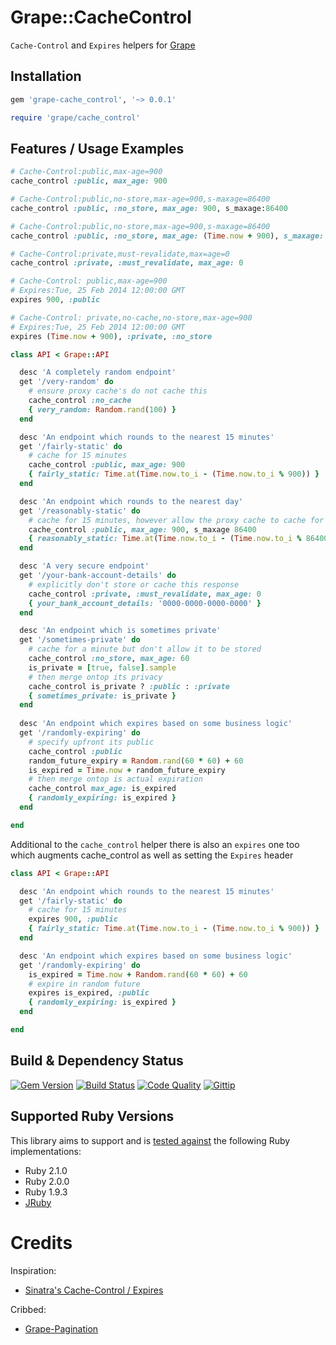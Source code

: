 # Grape::CacheControl

`Cache-Control` and `Expires` helpers for [Grape][grape]

## Installation

```ruby
gem 'grape-cache_control', '~> 0.0.1'
```

```ruby
require 'grape/cache_control'
```

## Features / Usage Examples

```ruby
# Cache-Control:public,max-age=900
cache_control :public, max_age: 900

# Cache-Control:public,no-store,max-age=900,s-maxage=86400
cache_control :public, :no_store, max_age: 900, s_maxage:86400

# Cache-Control:public,no-store,max-age=900,s-maxage=86400
cache_control :public, :no_store, max_age: (Time.now + 900), s_maxage: (Time.now + 86400)

# Cache-Control:private,must-revalidate,max=age=0
cache_control :private, :must_revalidate, max_age: 0

# Cache-Control: public,max-age=900
# Expires:Tue, 25 Feb 2014 12:00:00 GMT
expires 900, :public

# Cache-Control: private,no-cache,no-store,max-age=900
# Expires:Tue, 25 Feb 2014 12:00:00 GMT
expires (Time.now + 900), :private, :no_store
```

```ruby
class API < Grape::API

  desc 'A completely random endpoint'
  get '/very-random' do
    # ensure proxy cache's do not cache this
    cache_control :no_cache
    { very_random: Random.rand(100) }
  end

  desc 'An endpoint which rounds to the nearest 15 minutes'
  get '/fairly-static' do
    # cache for 15 minutes
    cache_control :public, max_age: 900
    { fairly_static: Time.at(Time.now.to_i - (Time.now.to_i % 900)) }
  end

  desc 'An endpoint which rounds to the nearest day'
  get '/reasonably-static' do
    # cache for 15 minutes, however allow the proxy cache to cache for the whole day
    cache_control :public, max_age: 900, s_maxage 86400
    { reasonably_static: Time.at(Time.now.to_i - (Time.now.to_i % 86400)) }
  end

  desc 'A very secure endpoint'
  get '/your-bank-account-details' do
    # explicitly don't store or cache this response
    cache_control :private, :must_revalidate, max_age: 0
    { your_bank_account_details: '0000-0000-0000-0000' }
  end

  desc 'An endpoint which is sometimes private'
  get '/sometimes-private' do
    # cache for a minute but don't allow it to be stored
    cache_control :no_store, max_age: 60
    is_private = [true, false].sample
    # then merge ontop its privacy
    cache_control is_private ? :public : :private
    { sometimes_private: is_private }
  end
  
  desc 'An endpoint which expires based on some business logic'
  get '/randomly-expiring' do
    # specify upfront its public
    cache_control :public
    random_future_expiry = Random.rand(60 * 60) + 60
    is_expired = Time.now + random_future_expiry
    # then merge ontop is actual expiration
    cache_control max_age: is_expired
    { randomly_expiring: is_expired }
  end

end
```

Additional to the `cache_control` helper there is also an `expires` one too which augments cache_control as well as setting the `Expires` header

```ruby
class API < Grape::API

  desc 'An endpoint which rounds to the nearest 15 minutes'
  get '/fairly-static' do
    # cache for 15 minutes
    expires 900, :public
    { fairly_static: Time.at(Time.now.to_i - (Time.now.to_i % 900)) }
  end

  desc 'An endpoint which expires based on some business logic'
  get '/randomly-expiring' do
    is_expired = Time.now + Random.rand(60 * 60) + 60
    # expire in random future
    expires is_expired, :public
    { randomly_expiring: is_expired }
  end

end
```

## Build & Dependency Status

[![Gem Version](https://badge.fury.io/rb/grape-cache_control.png)][gem]
[![Build Status](https://travis-ci.org/karlfreeman/grape-cache_control.png)][travis]
[![Code Quality](https://codeclimate.com/github/karlfreeman/grape-cache_control.png)][codeclimate]
[![Gittip](http://img.shields.io/gittip/karlfreeman.png)][gittip]

## Supported Ruby Versions

This library aims to support and is [tested against][travis] the following Ruby
implementations:

* Ruby 2.1.0
* Ruby 2.0.0
* Ruby 1.9.3
* [JRuby][jruby]

# Credits

Inspiration:

- [Sinatra's Cache-Control / Expires](https://github.com/sinatra/sinatra/blob/faf2efc670bf4c6076c26d5234c577950c19b699/lib/sinatra/base.rb#L439-L492)

Cribbed:

- [Grape-Pagination](https://github.com/remind101/grape-pagination)

[gem]: https://rubygems.org/gems/grape-cache_control
[travis]: http://travis-ci.org/karlfreeman/grape-cache_control
[codeclimate]: https://codeclimate.com/github/karlfreeman/grape-cache_control
[gittip]: https://www.gittip.com/karlfreeman
[jruby]: http://www.jruby.org

[grape]: http://intridea.github.io/grape
